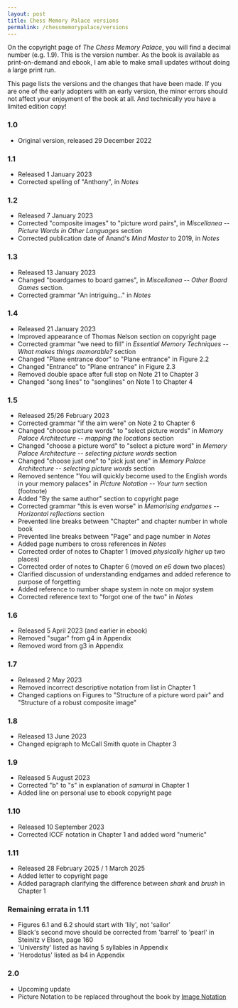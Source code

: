 ```yaml
---
layout: post
title: Chess Memory Palace versions
permalink: /chessmemorypalace/versions
---
```


On the copyright page of *The Chess Memory Palace*, you will find a decimal number (e.g. 1.9). This is the version number. As the book is available as print-on-demand and ebook, I am able to make small updates without doing a large print run.

This page lists the versions and the changes that have been made. If you are one of the early adopters with an early version, the minor errors should not affect your enjoyment of the book at all. And technically you have a limited edition copy!

### 1.0
- Original version, released 29 December 2022

### 1.1
- Released 1 January 2023
- Corrected spelling of "Anthony", in *Notes*

### 1.2
- Released 7 January 2023
- Corrected "composite images" to "picture word pairs", in *Miscellanea -- Picture Words in Other Languages* section
- Corrected publication date of Anand's *Mind Master* to 2019, in *Notes*

### 1.3
- Released 13 January 2023
- Changed "boardgames to board games", in *Miscellanea -- Other Board Games* section.
- Corrected grammar "An intriguing..." in *Notes*

### 1.4
- Released 21 January 2023
- Improved appearance of Thomas Nelson section on copyright page
- Corrected grammar "we need to fill" in *Essential Memory Techniques -- What makes things memorable?* section
- Changed "Plane entrance door" to "Plane entrance" in Figure 2.2
- Changed "Entrance" to "Plane entrance" in Figure 2.3
- Removed double space after full stop on Note 21 to Chapter 3
- Changed "song lines" to "songlines" on Note 1 to Chapter 4

### 1.5
- Released 25/26 February 2023
- Corrected grammar "if the aim were" on Note 2 to Chapter 6
- Changed "choose picture words" to "select picture words" in *Memory Palace Architecture -- mapping the locations* section
- Changed "choose a picture word" to "select a picture word" in *Memory Palace Architecture -- selecting picture words* section
- Changed "choose just one" to "pick just one" in *Memory Palace Architecture -- selecting picture words* section
- Removed sentence "You will quickly become used to the English words in your memory palaces" in *Picture Notation -- Your turn* section (footnote)
- Added "By the same author" section to copyright page
- Corrected grammar "this is even worse" in *Memorising endgames -- Horizontal reflections* section
- Prevented line breaks between "Chapter" and chapter number in whole book
- Prevented line breaks between "Page" and page number in *Notes*
- Added page numbers to cross references in *Notes*
- Corrected order of notes to Chapter 1 (moved *physically higher* up two places)
- Corrected order of notes to Chapter 6 (moved *on e6* down two places)
- Clarified discussion of understanding endgames and added reference to purpose of forgetting
- Added reference to number shape system in note on major system
- Corrected reference text to "forgot one of the two" in *Notes*

### 1.6
- Released 5 April 2023 (and earlier in ebook)
- Removed "sugar" from g4 in Appendix
- Removed word from g3 in Appendix

### 1.7
- Released 2 May 2023
- Removed incorrect descriptive notation from list in Chapter 1
- Changed captions on Figures to "Structure of a picture word pair" and "Structure of a robust composite image"

### 1.8
- Released 13 June 2023
- Changed epigraph to McCall Smith quote in Chapter 3

### 1.9
- Released 5 August 2023
- Corrected "b" to "s" in explanation of *samurai* in Chapter 1
- Added line on personal use to ebook copyright page

### 1.10
- Released 10 September 2023
- Corrected ICCF notation in Chapter 1 and added word "numeric"

### 1.11
- Released 28 February 2025 / 1 March 2025
- Added letter to copyright page
- Added paragraph clarifying the difference between *shark* and *brush* in Chapter 1

### Remaining errata in 1.11
- Figures 6.1 and 6.2 should start with 'lily', not 'sailor'
- Black's second move should be corrected from 'barrel' to 'pearl' in Steinitz v Elson, page 160
- 'University' listed as having 5 syllables in Appendix
- 'Herodotus' listed as b4 in Appendix

### 2.0
- Upcoming update
- Picture Notation to be replaced throughout the book by [Image Notation](/imagenotation)

